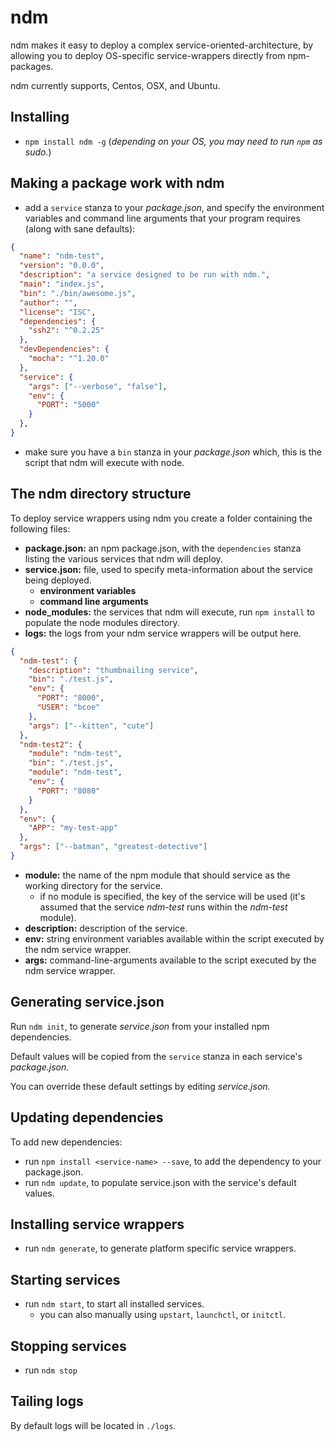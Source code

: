 # ndm

ndm makes it easy to deploy a complex service-oriented-architecture, by allowing you to deploy OS-specific service-wrappers directly from npm-packages.

ndm currently supports, Centos, OSX, and Ubuntu.

## Installing

* `npm install ndm -g` (_depending on your OS, you may need to run `npm` as sudo._)

## Making a package work with ndm

* add a `service` stanza to your _package.json_, and specify the environment variables and command line arguments that your program requires (along with sane defaults):

```json
{
  "name": "ndm-test",
  "version": "0.0.0",
  "description": "a service designed to be run with ndm.",
  "main": "index.js",
  "bin": "./bin/awesome.js",
  "author": "",
  "license": "ISC",
  "dependencies": {
    "ssh2": "^0.2.25"
  },
  "devDependencies": {
    "mocha": "^1.20.0"
  },
  "service": {
    "args": ["--verbose", "false"],
    "env": {
      "PORT": "5000"
    }
  },
}
```

* make sure you have a `bin` stanza in your _package.json_ which, this is the script that ndm will execute with node.

## The ndm directory structure

To deploy service wrappers using ndm you create a folder containing the following files:

* **package.json:** an npm package.json, with the `dependencies` stanza listing the various services that ndm will deploy.
* **service.json:** file, used to specify meta-information about the service being deployed.
  * **environment variables**
  * **command line arguments**
* **node_modules:** the services that ndm will execute, run `npm install` to populate the node modules directory.
* **logs:** the logs from your ndm service wrappers will be output here.

```json
{
  "ndm-test": {
    "description": "thumbnailing service",
    "bin": "./test.js",
    "env": {
      "PORT": "8000",
      "USER": "bcoe"
    },
    "args": ["--kitten", "cute"]
  },
  "ndm-test2": {
    "module": "ndm-test",
    "bin": "./test.js",
    "module": "ndm-test",
    "env": {
      "PORT": "8080"
    }
  },
  "env": {
    "APP": "my-test-app"
  },
  "args": ["--batman", "greatest-detective"]
}
```

* **module:** the name of the npm module that should service as the working directory for the service.
  * if no module is specified, the key of the service will be used (it's assumed that the service _ndm-test_ runs within the _ndm-test_ module).
* **description:** description of the service.
* **env:** string environment variables available within the script executed by the ndm service wrapper.
* **args:** command-line-arguments available to the script executed by the ndm service wrapper.

## Generating service.json

Run `ndm init`, to generate _service.json_ from your installed npm dependencies.

Default values will be copied from the `service` stanza in each service's _package.json._

You can override these default settings by editing _service.json._

## Updating dependencies

To add new dependencies:

* run `npm install <service-name> --save`, to add the dependency to your package.json.
* run `ndm update`, to populate service.json with the service's default values.

## Installing service wrappers

* run `ndm generate`, to generate platform specific service wrappers.

## Starting services

* run `ndm start`, to start all installed services.
  * you can also manually using `upstart`, `launchctl`, or `initctl`.

## Stopping services

* run `ndm stop`

## Tailing logs

By default logs will be located in `./logs`.
